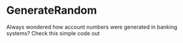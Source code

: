 # GenerateRandom
Always wondered how account numbers were generated in banking systems? 
Check this simple code out
